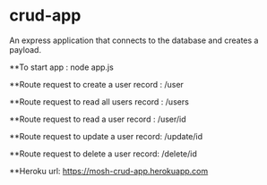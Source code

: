 # crud-app
An express application that connects to the database and creates a payload.

**To start app : node app.js

**Route request to create a user record : /user

**Route request to read all users record : /users

**Route request to read a user record : /user/id

**Route request to update a user record: /update/id

**Route request to delete a user record: /delete/id

**Heroku url: https://mosh-crud-app.herokuapp.com